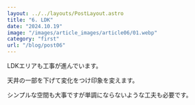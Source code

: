 ```yaml
---
layout: ../../layouts/PostLayout.astro
title: "6. LDK"
date: "2024.10.19"
image: "/images/article_images/article06/01.webp"
category: "first"
url: "/blog/post06"
---
```


LDKエリアも工事が進んでいます。

天井の一部を下げて変化をつけ印象を変えます。

シンプルな空間も大事ですが単調にならないような工夫も必要です。

